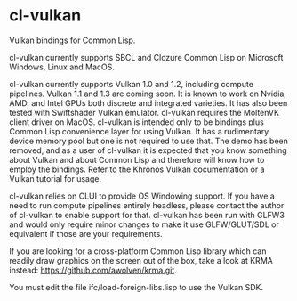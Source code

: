 # cl-vulkan
Vulkan bindings for Common Lisp.

cl-vulkan currently supports SBCL and Clozure Common Lisp on Microsoft Windows, Linux and MacOS.

cl-vulkan currently supports Vulkan 1.0 and 1.2, including compute pipelines.  Vulkan 1.1 and 1.3 are coming soon.  It is known to work on Nvidia, AMD, and Intel GPUs both discrete and integrated varieties.  It has also been tested with Swiftshader Vulkan emulator.  cl-vulkan requires the MoltenVK client driver on MacOS.  cl-vulkan is intended only to be bindings plus Common Lisp convenience layer for using Vulkan.  It has a rudimentary device memory pool but one is not required to use that.  The demo has been removed, and as a user of cl-vulkan it is expected that you know something about Vulkan and about Common Lisp and therefore will know how to employ the bindings.  Refer to the Khronos Vulkan documentation or a Vulkan tutorial for usage.

cl-vulkan relies on CLUI to provide OS Windowing support.  If you have a need to run compute pipelines entirely headless, please contact the author of cl-vulkan to enable support for that.  cl-vulkan has been run with GLFW3 and would only require minor changes to make it use GLFW/GLUT/SDL or equivalent if those are your requirements.

If you are looking for a cross-platform Common Lisp library which can readily draw graphics on the screen out of the box, take a look at KRMA instead: https://github.com/awolven/krma.git.

You must edit the file ifc/load-foreign-libs.lisp to use the Vulkan SDK.  
